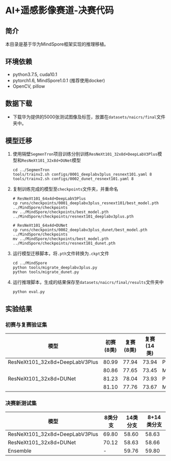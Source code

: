 # AI+遥感影像赛道-决赛代码

## 简介

本目录是基于华为MindSpore框架实现的推理移植。

## 环境依赖

- python3.7.5, cuda10.1
- pytorch1.6, MindSpore1.0.1 (推荐使用docker)
- OpenCV, pillow

## 数据下载

- 下载华为提供的5000张测试图像及标签，放置在`datasets/naicrs/final`文件夹中。

## 模型迁移

1. 使用隔壁`SegmenTron`项目训练分别训练`ResNeXt101_32x8d+DeepLabV3Plus`模型和`ResNeXt101_32x8d+DUNet`模型

   ```shell
   cd ../SegmenTron
   tools/trainv2.sh configs/0001_deeplabv3plus_resnext101.yaml 8
   tools/trainv2.sh configs/0002_dunet_resnext101.yaml 8
   ```

2. 复制训练完成的模型至`checkpoints`文件夹，并重命名

   ```shell
   # ResNeXt101_64x4d+DeepLabV3Plus
   cp runs/checkpoints/0001_deeplabv3plus_resnext101/best_model.pth ../MindSpore/checkpoints
   mv ../MindSpore/checkpoints/best_model.pth ../MindSpore/checkpoints/resnext101_deeplabv3plus.pth
   
   # ResNeXt101_64x4d+DUNet
   cp runs/checkpoints/0002_deeplabv3plus_dunet/best_model.pth ../MindSpore/checkpoints
   mv ../MindSpore/checkpoints/best_model.pth ../MindSpore/checkpoints/resnext101_dunet.pth
   ```

3. 运行模型迁移脚本，将`.pth`文件转换为`.ckpt`文件

   ```shell
   cd ../MindSpore
   python tools/migrate_deeplabv3plus.py
   python tools/migrate_dunet.py
   ```

4. 运行推理脚本，生成的结果保存至`datasets/naicrs/final/results`文件夹中

   ```
   python eval.py
   ```

## 实验结果

### 初赛与复赛验证集

| 模型                           | 初赛 (8类) | 复赛 (8类) | 复赛 (14类) | 框架      |
| ------------------------------ | ---------- | ---------- | ----------- | --------- |
| ResNeXt101_32x8d+DeepLabV3Plus | 80.99      | 77.94      | 73.94       | Pytorch   |
|                                | 80.86      | 77.65      | 73.45       | MindSpore |
| ResNeXt101_32x8d+DUNet         | 81.23      | 78.04      | 73.93       | Pytorch   |
|                                | 81.10      | 77.76      | 73.67       | MindSpore |

### 决赛新测试集

| 模型                           | 8类分支 | 14类分支 | 8+14类分支 |
| ------------------------------ | ------- | -------- | ---------- |
| ResNeXt101_32x8d+DeepLabV3Plus | 69.80   | 58.60    | 58.63      |
| ResNeXt101_32x8d+DUNet         | 70.12   | 58.63    | 58.66      |
| Ensemble                       | -       | 59.76    | 59.80      |